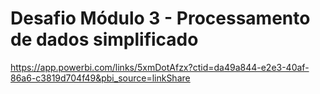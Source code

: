 # Desafio Módulo 3 - Processamento de dados simplificado

https://app.powerbi.com/links/5xmDotAfzx?ctid=da49a844-e2e3-40af-86a6-c3819d704f49&pbi_source=linkShare
